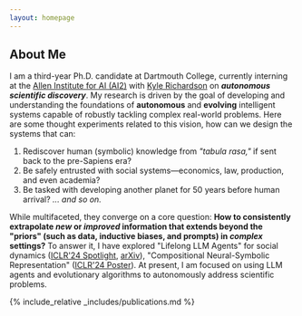 ```yaml
---
layout: homepage
---
```


## About Me

I am a third-year Ph.D. candidate at Dartmouth College, currently interning at the [Allen Institute for AI (AI2)](https://allenai.org/) with [Kyle Richardson](https://www.nlp-kyle.com/) on ***autonomous scientific discovery***. My research is driven by the goal of developing and understanding the foundations of **autonomous** and **evolving** intelligent systems capable of robustly tackling complex real-world problems. Here are some thought experiments related to this vision, how can we design the systems that can:
1. Rediscover human (symbolic) knowledge from *"tabula rasa,"* if sent back to the pre-Sapiens era?
2. Be safely entrusted with social systems—economics, law, production, and even academia?
3. Be tasked with developing another planet for 50 years before human arrival?
*... and so on.*

While multifaceted, they converge on a core question: **How to consistently extrapolate *new* or *improved* information that extends beyond the "priors" (such as data, inductive biases, and prompts) in *complex* settings?** To answer it, I have explored "Lifelong LLM Agents" for social dynamics ([ICLR'24 Spotlight](https://openreview.net/pdf?id=s9z0HzWJJp), [arXiv](https://arxiv.org/pdf/2409.17266)), "Compositional Neural-Symbolic Representation" ([ICLR'24 Poster](https://openreview.net/pdf?id=uqxBTcWRnj)). At present, I am focused on using LLM agents and evolutionary algorithms to autonomously address scientific problems.


{% include_relative _includes/publications.md %}




<!-- ## Misc

I like movies, classical music, opera, hiking, and random walks. My favorite directors are Akira Kurosawa and Martin Scorsese.  -->

